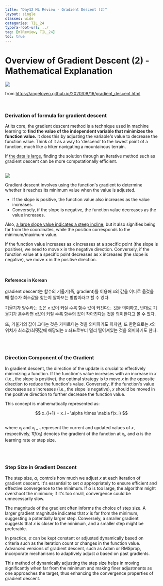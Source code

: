 ```yaml
---
title: "Day12 ML Review - Gradient Descent (2)"
layout: single
classes: wide
categories: TIL_24
typora-root-url: ../
tag: [mlReview, TIL_24]
toc: true
---
```


# Overview of Gradient Descent (2) - Mathematical Explanation

<img src="/blog/images/2024-05-31-TIL24_Day12/D5C9EEA5-F38D-4FE1-85B0-F5B45667D129.jpeg">

from https://angeloyeo.github.io/2020/08/16/gradient_descent.html

<br>

### Derivation of formula for gradient descent

At its core, the gradient descent method is a technique used in machine learning to **find the value of the independent variable that minimizes the function value.** It does this by adjusting the variable's value to decrease the function value. Think of it as a way to 'descend' to the lowest point of a function, much like a hiker navigating a mountainous terrain.

If <u>the data is large,</u> finding the solution through an iterative method such as gradient descent can be more computationally efficient.

<br>

<img src="/blog/images/2024-05-31-TIL24_Day12/Screenshot 2024-05-31 at 2.09.13 PM.png">

Gradient descent involves using the function's gradient to determine whether it reaches its minimum value when the value is adjusted.

- If the slope is positive, the function value also increases as the value increases.
- Conversely, if the slope is negative, the function value decreases as the value increases.

Also, <u>a large slope value indicates a steep incline</u>, but it also signifies being far from the coordinates, while the position corresponds to the minimum/maximum value. 

If the function value increases as x increases at a specific point (the slope is positive), we need to move x in the negative direction. Conversely, if the function value at a specific point decreases as x increases (the slope is negative), we move x in the positive direction.

<Br>

#### **Reference in Korean**

gradient descent는 함수의 기울기(즉, gradient)를 이용해 $x$의 값을 어디로 옮겼을 때 함수가 최소값을 찾는지 알아보는 방법이라고 할 수 있다. <br>

기울기가 양수라는 것은 $x$ 값이 커질 수록 함수 값이 커진다는 것을 의미하고, 반대로 기울기가 음수라면 $x$값이 커질 수록 함수의 값이 작아진다는 것을 의미한다고 볼 수 있다.

또, 기울기의 값이 크다는 것은 가파르다는 것을 의미하기도 하지만, 또 한편으로는 $x$의 위치가 최소값/최댓값에 해당되는 $x$ 좌표로부터 멀리 떨어져있는 것을 의미하기도 한다.

<Br><br>

### Direction Component of the Gradient

In gradient descent, the direction of the update is crucial to effectively minimizing a function. If the function's value increases with an increase in $x$ (i.e., the slope is positive), the optimal strategy is to move $x$ in the opposite direction to reduce the function's value. Conversely, if the function's value decreases as $x$ increases (i.e., the slope is negative), $x$​ should be moved in the positive direction to further decrease the function value.



This concept is mathematically represented as:

<center>
  $$
  x_{i+1} = x_i - \alpha \times \nabla f(x_i)
  $$
</center>



<br>

where $x_i$ and $x_{i+1}$ represent the current and updated values of $x$, respectively, $\nabla f(x_i)$ denotes the gradient of the function at $x_i$, and $\alpha$ is the learning rate or step size.

<Br><br>

### Step Size in Gradient Descent

The step size, $\alpha$, controls how much we adjust $x$ at each iteration of gradient descent. It's essential to set $\alpha$ appropriately to ensure efficient and effective convergence to the minimum. If $\alpha$ is too large, the algorithm might overshoot the minimum; if it's too small, convergence could be unnecessarily slow.

The magnitude of the gradient often informs the choice of step size. A larger gradient magnitude indicates that $x$ is far from the minimum, suggesting a potentially larger step. Conversely, a smaller gradient suggests that $x$ is closer to the minimum, and a smaller step might be preferable.

In practice, $\alpha$ can be kept constant or adjusted dynamically based on criteria such as the iteration count or changes in the function value. Advanced versions of gradient descent, such as Adam or RMSprop, incorporate mechanisms to adaptively adjust $\alpha$ based on past gradients.

This method of dynamically adjusting the step size helps in moving significantly when far from the minimum and making finer adjustments as one approaches the target, thus enhancing the convergence properties of gradient descent.

